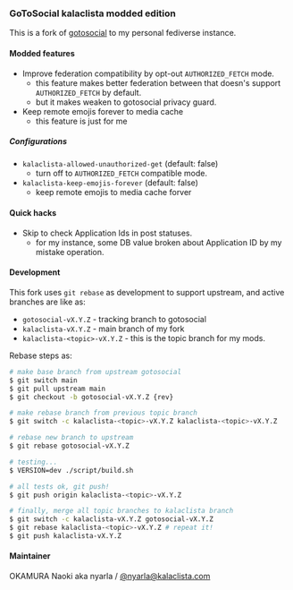 ### GoToSocial kalaclista modded edition

This is a fork of [gotosocial](https://github.com/superseriousbusiness/gotosocial) to my personal fediverse instance.

#### Modded features

- Improve federation compatibility by opt-out `AUTHORIZED_FETCH` mode.
  - this feature makes better federation between that doesn's support `AUTHORIZED_FETCH` by default.
  - but it makes weaken to gotosocial privacy guard.
- Keep remote emojis forever to media cache
  - this feature is just for me

##### Configurations

- `kalaclista-allowed-unauthorized-get` (default: false)
  - turn off to `AUTHORIZED_FETCH` compatible mode.
- `kalaclista-keep-emojis-forever` (default: false)
  - keep remote emojis to media cache forver

#### Quick hacks

- Skip to check Application Ids in post statuses.
  - for my instance, some DB value broken about Application ID by my mistake operation.

#### Development

This fork uses `git rebase` as development to support upstream,
and active branches are like as:

- `gotosocial-vX.Y.Z` - tracking branch to gotosocial
- `kalaclista-vX.Y.Z` - main branch of my fork
- `kalaclista-<topic>-vX.Y.Z` - this is the topic branch for my mods.

Rebase steps as:

```bash
# make base branch from upstream gotosocial
$ git switch main
$ git pull upstream main
$ git checkout -b gotosocial-vX.Y.Z {rev}

# make rebase branch from previous topic branch
$ git switch -c kalaclista-<topic>-vX.Y.Z kalaclista-<topic>-vX.Y.Z

# rebase new branch to upstream
$ git rebase gotosocial-vX.Y.Z

# testing...
$ VERSION=dev ./script/build.sh

# all tests ok, git push!
$ git push origin kalaclista-<topic>-vX.Y.Z

# finally, merge all topic branches to kalaclista branch
$ git switch -c kalaclista-vX.Y.Z gotosocial-vX.Y.Z
$ git rebase kalaclista-<topic>-vX.Y.Z # repeat it!
$ git push kalaclista-vX.Y.Z
```

#### Maintainer

OKAMURA Naoki aka nyarla / [@nyarla@kalaclista.com](https://kalaclista.com/@nyarla)
